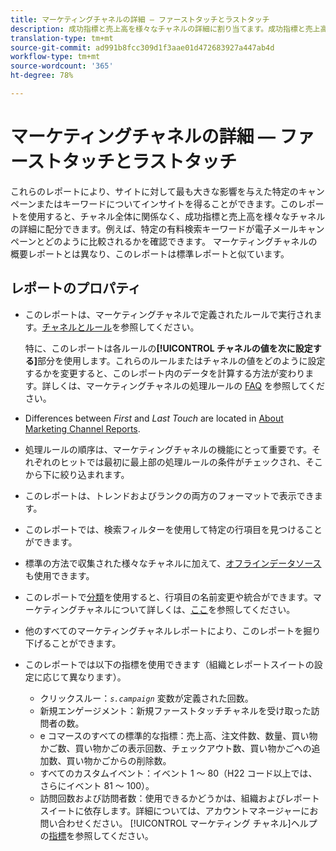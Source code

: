 ```yaml
---
title: マーケティングチャネルの詳細 — ファーストタッチとラストタッチ
description: 成功指標と売上高を様々なチャネルの詳細に割り当てます。成功指標と売上高は、成功指標の全体的なチャネルに関係ありません。
translation-type: tm+mt
source-git-commit: ad991b8fcc309d1f3aae01d472683927a447ab4d
workflow-type: tm+mt
source-wordcount: '365'
ht-degree: 78%

---
```



# マーケティングチャネルの詳細 — ファーストタッチとラストタッチ

これらのレポートにより、サイトに対して最も大きな影響を与えた特定のキャンペーンまたはキーワードについてインサイトを得ることができます。このレポートを使用すると、チャネル全体に関係なく、成功指標と売上高を様々なチャネルの詳細に配分できます。例えば、特定の有料検索キーワードが電子メールキャンペーンとどのように比較されるかを確認できます。 マーケティングチャネルの概要レポートとは異なり、このレポートは標準レポートと似ています。

## レポートのプロパティ

* このレポートは、マーケティングチャネルで定義されたルールで実行されます。[チャネルとルール](/help/components/c-marketing-channels/c-channels.md)を参照してください。

   特に、このレポートは各ルールの&#x200B;**[!UICONTROL チャネルの値を次に設定する]**&#x200B;部分を使用します。これらのルールまたはチャネルの値をどのように設定するかを変更すると、このレポート内のデータを計算する方法が変わります。詳しくは、マーケティングチャネルの処理ルールの [FAQ](/help/components/c-marketing-channels/c-faq.md) を参照してください。

* Differences between *First* and *Last Touch* are located in [About Marketing Channel Reports](/help/components/c-marketing-channels/analyze-mc.md).

* 処理ルールの順序は、マーケティングチャネルの機能にとって重要です。それぞれのヒットでは最初に最上部の処理ルールの条件がチェックされ、そこから下に絞り込まれます。
* このレポートは、トレンドおよびランクの両方のフォーマットで表示できます。
* このレポートでは、検索フィルターを使用して特定の行項目を見つけることができます。
* 標準の方法で収集された様々なチャネルに加えて、[オフラインデータソース](/help/components/c-marketing-channels/c-getting-started-mchannel.md)も使用できます。
* このレポートで[分類](/help/components/c-classifications2/c-classifications.md)を使用すると、行項目の名前変更や統合ができます。マーケティングチャネルについて詳しくは、[ここ](/help/components/c-marketing-channels/classifictions-mchannel.md)を参照してください。

* 他のすべてのマーケティングチャネルレポートにより、このレポートを掘り下げることができます。
* このレポートでは以下の指標を使用できます（組織とレポートスイートの設定に応じて異なります）。
   * クリックスルー：*`s.campaign`* 変数が定義された回数。
   * 新規エンゲージメント：新規ファーストタッチチャネルを受け取った訪問者の数。
   * e コマースのすべての標準的な指標：売上高、注文件数、数量、買い物かご数、買い物かごの表示回数、チェックアウト数、買い物かごへの追加数、買い物かごからの削除数。
   * すべてのカスタムイベント：イベント 1 ～ 80（H22 コード以上では、さらにイベント 81 ～ 100）。
   * 訪問回数および訪問者数：使用できるかどうかは、組織およびレポートスイートに依存します。詳細については、アカウントマネージャーにお問い合わせください。
   [!UICONTROL マーケティング チャネル]ヘルプの[指標](/help/components/c-marketing-channels/c-rules.md)を参照してください。

